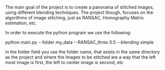 The main goal of the project is to create a panorama of stitched images, using different blending techniques. The project though, focuses on the algorithms of image stitching, just as RANSAC, Homography Matrix estimation, etc.


In order to execute the python program we use the following:

python main.py --folder my_data  --RANSAC_thres 0.5 --blending simple

in the folder field you use the folder name, that exists in the same directory as the project and where the images to be stitched are a way that the
left most image is first, the left to center image is second, etc
